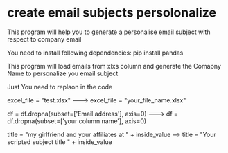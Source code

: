 # create email subjects persolonalize 

This program will help you to generate a personalise email subject with respect to company email

You need to install following dependencies:
pip install pandas

This program will load emails from xlxs column and generate the Comapny Name to personalize you email subject


Just You need to replaon in the code

excel_file = "test.xlsx" ---> excel_file = "your_file_name.xlsx"



df = df.dropna(subset=['Email address'], axis=0) ---> df = df.dropna(subset=['your column name'], axis=0)


title = "my girlfriend and your affiliates at " + inside_value --> title = "Your scripted subject title " + inside_value
